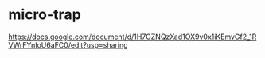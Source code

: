 # micro-trap


https://docs.google.com/document/d/1H7GZNQzXad1OX9v0x1iKEmvGf2_1RVWrFYnIoU6aFC0/edit?usp=sharing
